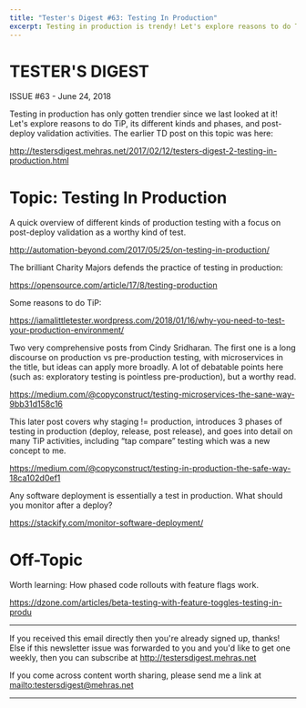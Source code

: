 ```yaml
---
title: "Tester's Digest #63: Testing In Production"
excerpt: Testing in production is trendy! Let's explore reasons to do TiP, its different kinds and phases, and post-deploy validation activities.
---
```


TESTER'S DIGEST
===============
ISSUE #63 - June 24, 2018

Testing in production has only gotten trendier since we last looked at it! Let's explore reasons to do TiP, its different kinds and phases, and post-deploy validation activities. The earlier TD post on this topic was here:

<http://testersdigest.mehras.net/2017/02/12/testers-digest-2-testing-in-production.html>

Topic: Testing In Production
============================

A quick overview of different kinds of production testing with a focus on post-deploy validation as a worthy kind of test.

<http://automation-beyond.com/2017/05/25/on-testing-in-production/>

The brilliant Charity Majors defends the practice of testing in production:

<https://opensource.com/article/17/8/testing-production>

Some reasons to do TiP:

<https://iamalittletester.wordpress.com/2018/01/16/why-you-need-to-test-your-production-environment/>

Two very comprehensive posts from Cindy Sridharan. The first one is a long discourse on production vs pre-production testing, with microservices in the title, but ideas can apply more broadly. A lot of debatable points here (such as: exploratory testing is pointless pre-production), but a worthy read.

<https://medium.com/@copyconstruct/testing-microservices-the-sane-way-9bb31d158c16>

This later post covers why staging != production, introduces 3 phases of testing in production (deploy, release, post release), and goes into detail on many TiP activities, including “tap compare” testing which was a new concept to me.

<https://medium.com/@copyconstruct/testing-in-production-the-safe-way-18ca102d0ef1>

Any software deployment is essentially a test in production. What should you monitor after a deploy?

<https://stackify.com/monitor-software-deployment/>

Off-Topic
=========

Worth learning: How phased code rollouts with feature flags work.

<https://dzone.com/articles/beta-testing-with-feature-toggles-testing-in-produ>

---

If you received this email directly then you're already signed up, thanks! Else
if this newsletter issue was forwarded to you and you'd like to get one weekly,
then you can subscribe at <http://testersdigest.mehras.net>

If you come across content worth sharing, please send me a link at
<mailto:testersdigest@mehras.net>

---

